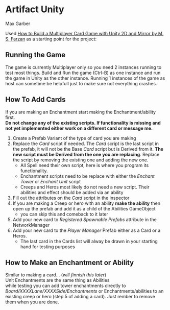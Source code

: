 # Artifact Unity

Max Garber

Used [How to Build a Multiplayer Card Game with Unity 2D and Mirror by M. S. Farzan](https://www.freecodecamp.org/news/how-to-build-a-multiplayer-card-game-with-unity-2d-and-mirror/) as a starting point for the project: 

## Running the Game

The game is currently Multiplayer only so you need 2 instances running to test most things. Build and Run the game (Ctrl-B) as one instance and run the game in Unity as the other instance. Running 1 instances of the game as host can sometime be helpfull just to make sure not everything crashes.

## How To Add Cards

If you are making an Enchantment start making the Enchantment/ability first.  
**Do not change any of the existing scripts. If functionality is missing and not yet implemented either work on a different card or message me.**

1. Create a Prefab Variant of the type of card you are making
2. Replace the *Card* script if needed. The *Card* script is the last script in the prefab, it will not be the Base *Card* script but is Derived from it. **The new script must be Derived from the one you are replacing**. Replace the script by removing the existing one and adding the new one.
    * All Spell need their own script, here is where you program its functionality.
    * Enchantment scripts need to be replace with either the *Enchant Tower* or *Enchant Unit* script
    * Creeps and Heros most likely do not need a new script. Their abilities and effect should be added via an ability
4. Fill out the attributes on the *Card* script in the inspector
5. If you are making a Creep or hero with an ability **make the ability** then open up the prefab and add it as a child of the Abilities GameObject
     * you can skip this and comeback to it later
6. Add your new card to *Registered Spawnable Prefabs* attribute in the NetworkManager 
7. Add your new card to the *Player Manager* Prefab either as a Card or a Heros.
     * The last card in the Cards list will alway be drawn in your starting hand for testing purposes

## How to Make an Enchantment or Ability

Similar to making a card... (*will finnish this later*)  
Unit Enchantments are the same thing as Abilities  
while testing you can add tower enchantments directly to *Board/XXXXLane/XXXXSide/Enchantments* or Enchantments/abilities to an existing creep or hero (step 5 of adding a card). Just rember to remove them when you are done.
